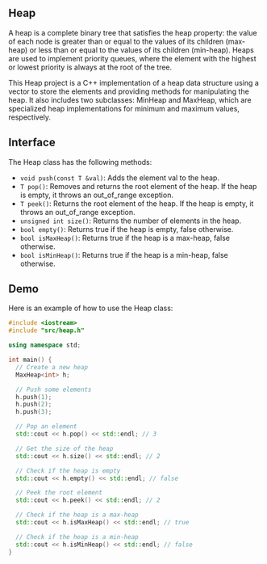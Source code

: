 ## Heap
A heap is a complete binary tree that satisfies the heap property: the value of each node is greater than or equal to the values of its children (max-heap) or less than or equal to the values of its children (min-heap). Heaps are used to implement priority queues, where the element with the highest or lowest priority is always at the root of the tree.

This Heap project is a C++ implementation of a heap data structure using a vector to store the elements and providing methods for manipulating the heap. It also includes two subclasses: MinHeap and MaxHeap, which are specialized heap implementations for minimum and maximum values, respectively.

## Interface

The Heap class has the following methods:

* `void push(const T &val)`: Adds the element val to the heap.
* `T pop()`: Removes and returns the root element of the heap. If the heap is empty, it throws an out_of_range exception.
* `T peek()`: Returns the root element of the heap. If the heap is empty, it throws an out_of_range exception.
* `unsigned int size()`: Returns the number of elements in the heap.
* `bool empty()`: Returns true if the heap is empty, false otherwise.
* `bool isMaxHeap()`: Returns true if the heap is a max-heap, false otherwise.
* `bool isMinHeap()`: Returns true if the heap is a min-heap, false otherwise.

## Demo

Here is an example of how to use the Heap class:

```cpp
#include <iostream>
#include "src/heap.h"

using namespace std;

int main() {
  // Create a new heap
  MaxHeap<int> h;

  // Push some elements
  h.push(1);
  h.push(2);
  h.push(3);

  // Pop an element
  std::cout << h.pop() << std::endl; // 3

  // Get the size of the heap
  std::cout << h.size() << std::endl; // 2

  // Check if the heap is empty
  std::cout << h.empty() << std::endl; // false

  // Peek the root element
  std::cout << h.peek() << std::endl; // 2

  // Check if the heap is a max-heap
  std::cout << h.isMaxHeap() << std::endl; // true

  // Check if the heap is a min-heap
  std::cout << h.isMinHeap() << std::endl; // false
}
```
